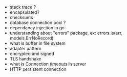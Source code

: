 - stack trace ?
- encapsulated?
- checksums
- database connection pool ?
- dependancy injection in go
- understanding about "errors" package, ex: errors.Is(err, models.ErrNoRecord)
- what is buffer in file system
- adapter pattern
- encrypted and signed
- TLS handshake
- what is Connection timeouts in server
- HTTP persistent connection
